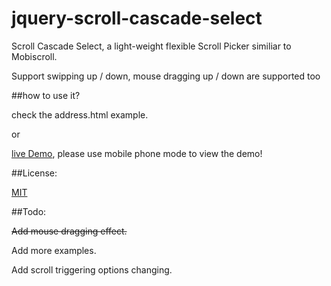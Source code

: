 # jquery-scroll-cascade-select
Scroll Cascade Select, a light-weight flexible Scroll Picker similiar to Mobiscroll. 

Support swipping up / down, mouse dragging up / down are supported too


##how to use it?


check the address.html example.

or

[live Demo](http://sandbox.runjs.cn/show/zmqwsarf), please use mobile phone mode to view the demo!


##License:

[MIT](https://github.com/nelsonkuang/jquery-scroll-cascade-select/blob/master/LICENSE)

##Todo:

~~Add mouse dragging effect.~~

Add more examples.

Add scroll triggering options changing.
